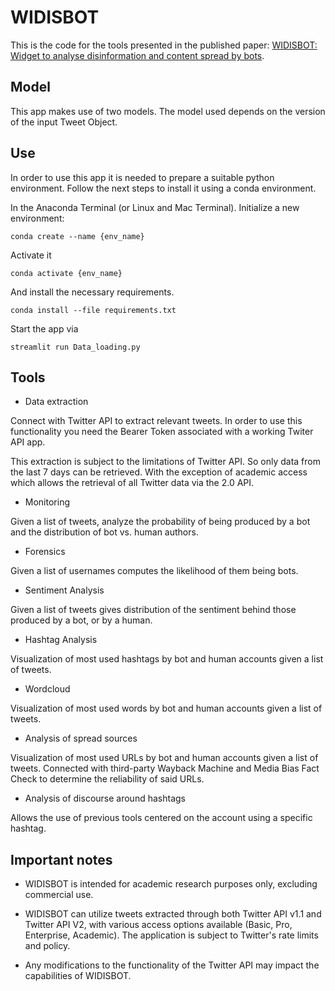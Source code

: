 # WIDISBOT

This is the code for the tools presented in the published paper: [WIDISBOT: Widget to analyse disinformation and content spread by bots](https://research.unl.pt/ws/portalfiles/portal/71487771/LDK2023.pdf). 

## Model

This app makes use of two models. The model used depends on the version of the input Tweet Object.

## Use

In order to use this app it is needed to prepare a suitable python environment. Follow the next steps to install it using a conda environment.

In the Anaconda Terminal (or Linux and Mac Terminal). Initialize a new environment:
```
conda create --name {env_name}
```

Activate it
```
conda activate {env_name}
```

And install the necessary requirements.
```
conda install --file requirements.txt
```

Start the app via
```
streamlit run Data_loading.py
```

## Tools

- Data extraction 

Connect with Twitter API to extract relevant tweets. In order to use this functionality you need the Bearer Token associated with a working Twiter API app.

This extraction is subject to the limitations of Twitter API. So only data from the last 7 days can be retrieved. With the exception of academic access which allows the retrieval of all Twitter data via the 2.0 API.

- Monitoring

Given a list of tweets, analyze the probability of being produced by a bot and the distribution of bot vs. human authors.

- Forensics

Given a list of usernames computes the likelihood of them being bots.

- Sentiment Analysis

Given a list of tweets gives distribution of the sentiment behind those produced by a bot, or by a human.

- Hashtag Analysis

Visualization of most used hashtags by bot and human accounts given a list of tweets.

- Wordcloud

Visualization of most used words by bot and human accounts given a list of tweets.

- Analysis of spread sources 

Visualization of most used URLs by bot and human accounts given a list of tweets. Connected with third-party Wayback Machine and Media Bias Fact Check to determine the reliability of said URLs.

- Analysis of discourse around hashtags

Allows the use of previous tools centered on the account using a specific hashtag.

## Important notes

- WIDISBOT is intended for academic research purposes only, excluding commercial use.

- WIDISBOT can utilize tweets extracted through both Twitter API v1.1 and Twitter API V2, with various access options available (Basic, Pro, Enterprise, Academic). The application is subject to Twitter's rate limits and policy.

- Any modifications to the functionality of the Twitter API may impact the capabilities of WIDISBOT.






